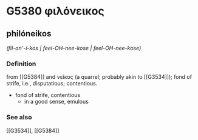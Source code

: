 # G5380 φιλόνεικος

## philóneikos

_(fil-on'-i-kos | feel-OH-nee-kose | feel-OH-nee-kose)_

### Definition

from [[G5384]] and νεῖκος (a quarrel; probably akin to [[G3534]]); fond of strife, i.e., disputatious; contentious.

- fond of strife, contentious
  - in a good sense, emulous

### See also

[[G3534]], [[G5384]]

